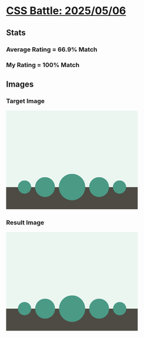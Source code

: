 # [CSS Battle: 2025/05/06](https://cssbattle.dev/play/KqqVsiGHvJ8j5uxoMofQ)

## Stats

### Average Rating = 66.9% Match

### My Rating = 100% Match

## Images

### Target Image

![](./images/target.png)

### Result Image

![](./images/result.png)
